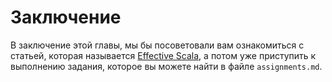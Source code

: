 Заключение
==========
В заключение этой главы, мы бы посоветовали вам ознакомиться с статьей,
которая называется [Effective Scala][effective-scala], а потом уже
приступить к выполнению задания, которое вы можете найти в файле
`assignments.md`.

[effective-scala]: http://twitter.github.io/effectivescala/

